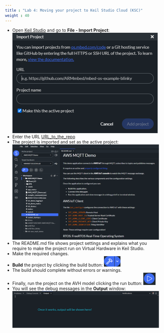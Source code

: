 ```yaml
---
title : "Lab 4: Moving your project to Keil Studio Cloud (KSC)"
weight : 40
---
```


- Open [Keil Studio](https://studio.keil.arm.com) and go to **File - Import Project**:
  ![Import project dialog](/static/import_project.png)
- Enter the URL [URL_to_the_repo](https://www.github.com)
- The project is imported and set as the active project:
  ![AWS MQTT Demo project opened and set active](/static/aws_mqtt_demo.png)
- The README.md file shows project settings and explains what you require to make the project run on Virtual Hardware in Keil Studio.
- Make the required changes.
- **Build** the project by clicking the build button: ![Build Button](/static/build_button.png)
- The build should complete without errors or warnings.
- Finally, run the project on the AVH model clicking the run button: ![Run Button](/static/run_button.png)
- You will see the debug messages in the **Output** window:
  ![Output Window](/static/output_window.png)
